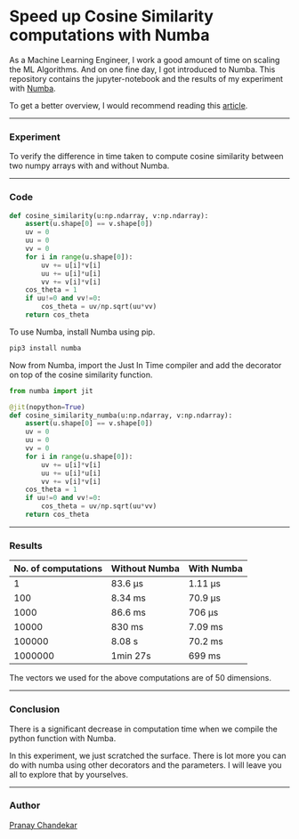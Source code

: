 # Speed up Cosine Similarity computations with Numba


As a Machine Learning Engineer, I work a good amount of time on scaling the ML Algorithms. And on one fine day, I got introduced to Numba. This repository contains the jupyter-notebook and the results of my experiment with [Numba](https://numba.pydata.org/).

To get a better overview, I would recommend reading this [article](dummy).

----------
### Experiment

To verify the difference in time taken to compute cosine similarity between two numpy arrays with and without Numba.

----------
### Code

``` python
def cosine_similarity(u:np.ndarray, v:np.ndarray):
    assert(u.shape[0] == v.shape[0])
    uv = 0
    uu = 0
    vv = 0
    for i in range(u.shape[0]):
        uv += u[i]*v[i]
        uu += u[i]*u[i]
        vv += v[i]*v[i]
    cos_theta = 1
    if uu!=0 and vv!=0:
        cos_theta = uv/np.sqrt(uu*vv)
    return cos_theta
```

To use Numba, install Numba using pip.
``` python
pip3 install numba
```
Now from Numba, import the Just In Time compiler and add the decorator on top of the cosine similarity function.
``` python
from numba import jit

@jit(nopython=True)
def cosine_similarity_numba(u:np.ndarray, v:np.ndarray):
    assert(u.shape[0] == v.shape[0])
    uv = 0
    uu = 0
    vv = 0
    for i in range(u.shape[0]):
        uv += u[i]*v[i]
        uu += u[i]*u[i]
        vv += v[i]*v[i]
    cos_theta = 1
    if uu!=0 and vv!=0:
        cos_theta = uv/np.sqrt(uu*vv)
    return cos_theta
```


----------
### Results


|No. of computations|Without Numba | With Numba
|--|--|--|
|1|83.6 µs|1.11 µs|
|100|8.34 ms|70.9 µs|
|1000|86.6 ms|706 µs|
|10000|830 ms|7.09 ms|
|100000|8.08 s|70.2 ms|
|1000000|1min 27s|699 ms|

The vectors we used for the above computations are of 50 dimensions.

----------
### Conclusion

There is a significant decrease in computation time when we compile the python function with Numba.

In this experiment, we just scratched the surface. There is lot more you can do with numba using other decorators and the parameters. I will leave you all to explore that by yourselves.

----------
### Author

[Pranay Chandekar](https://in.linkedin.com/in/pranaychandekar)




